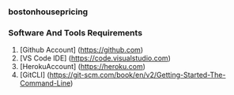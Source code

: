 ### bostonhousepricing

### Software And Tools Requirements

1. [Github Account] (https://github.com)
2. [VS Code IDE] (https://code.visualstudio.com)
3. [HerokuAccount] (https://heroku.com)
4. [GitCLI] (https://git-scm.com/book/en/v2/Getting-Started-The-Command-Line)
